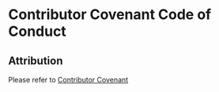 # Contributor Covenant Code of Conduct

## Attribution

Please refer to [Contributor Covenant](https://www.contributor-covenant.org)
